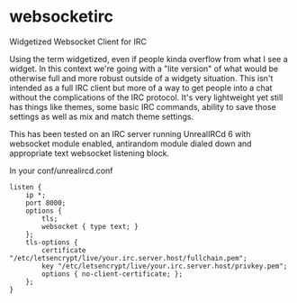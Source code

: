 # websocketirc
Widgetized Websocket Client for IRC

Using the term widgetized, even if people kinda overflow from what I see a widget. In this context we're going with a "lite version" of what would be otherwise full and more robust outside of a widgety situation. This isn't intended as a full IRC client but more of a way to get people into a chat without the complications of the IRC protocol. It's very lightweight yet still has things like themes, some basic IRC commands, ability to save those settings as well as mix and match theme settings. 

This has been tested on an IRC server running UnrealIRCd 6 with websocket module enabled, antirandom module dialed down and appropriate text websocket listening block.

In your conf/unrealircd.conf
```
listen {
    ip *;
    port 8000;
    options {
        tls;
        websocket { type text; } 
    };
    tls-options {
        certificate "/etc/letsencrypt/live/your.irc.server.host/fullchain.pem";
        key "/etc/letsencrypt/live/your.irc.server.host/privkey.pem";
        options { no-client-certificate; };
    };
}
```
